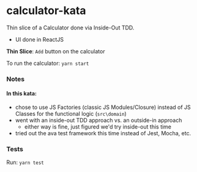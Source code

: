 # calculator-kata
 Thin slice of a Calculator done via Inside-Out TDD.
 - UI done in ReactJS
 
 **Thin Slice**: `Add` button on the calculator
 
 To run the calculator: `yarn start`
 
 ### Notes
 #### In this kata:
 - chose to use JS Factories (classic JS Modules/Closure) instead of JS Classes for the functional logic (`src\domain`)
 - went with an inside-out TDD approach vs. an outside-in approach
    - either way is fine, just figured we'd try inside-out this time
- tried out the ava test framework this time instead of Jest, Mocha, etc.

### Tests
Run: `yarn test`

